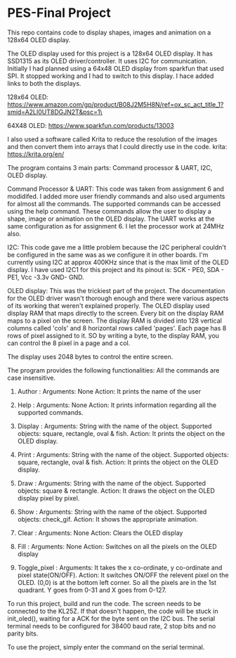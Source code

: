 # PES-Final Project

This repo contains code to display shapes, images and animation on a 128x64 OLED display. 

The OLED display used for this project is a 128x64 OLED display. It has SSD1315 as its OLED driver/controller. It uses I2C for communication. 
Initially I had planned using a 64x48 OLED display from sparkfun that used SPI. It stopped working and I had to switch to this display. I hace added links to both the displays. 

128x64 OLED:
https://www.amazon.com/gp/product/B08J2M5H8N/ref=ox_sc_act_title_1?smid=A2LI0UT8DGJN2T&psc=1\

64X48 OLED:
https://www.sparkfun.com/products/13003

I also used a software called Krita to reduce the resolution of the images and then convert them into arrays that I could directly use in the code. 
krita:
https://krita.org/en/

The program contains 3 main parts: Command processor  & UART, I2C, OLED display. 

Command Processor & UART:
	This code was taken from assignment 6 and modidifed. I added more user friendly commands and also used arguments for almost all the commands. 
	The supported commands can be accessed using the help command. These commands allow the user to display a shape, image or animation on the OLED display. 
	The UART works at the same configuration as for assignment 6. I let the processor work at 24MHz also. 
	
I2C: 
	This code gave me a little problem because the I2C peripheral couldn't be configured in the same was as we configure it in other boards. I'm currently using I2C 		at approx 400KHz since that is the max limit of the OLED display. I have used I2C1 for this project and its pinout is: SCK - PE0, SDA - PE1, Vcc -3.3v GND- 		 GND.

OLED display: 
	This was the trickiest part of the project. The documentation for the OLED driver wasn't thorough enough and there were various aspects of its working that 			weren't explained properly. The OLED display used display RAM that maps directly to the screen. Every bit on the display RAM maps to a pixel on the screen. 			The display RAM is divided into 128 vertical columns called 'cols' and 8 horizontal rows called 'pages'. Each page has 8 rows of pixel assigned to it. SO by 			writing a byte, to the display RAM, you can control the 8 pixel in a page and a col. 
	
The display uses 2048 bytes to control the entire screen. 
	
The program provides the following functionalities: 
All the commands are case insensitive.

1. Author <None> : 
 Arguments: None
 Action: It prints the name of the user

2. Help <None> : 
 Arguments: None
 Action: It prints information regarding all the supported commands.

3. Display <Shape> : 
 Arguments: String with the name of the object. Supported objects: square, rectangle, oval & fish.
 Action: It prints the object on the OLED display.

4. Print <Shape> : 
 Arguments: String with the name of the object. Supported objects: square, rectangle, oval & fish.
 Action: It prints the object on the OLED display.

5. Draw <Shape> : 
 Arguments: String with the name of the object. Supported objects: square & rectangle.
 Action: It draws the object on the OLED display pixel by pixel.

6. Show <Shape> : 
 Arguments: String with the name of the object. Supported objects: check_gif.
 Action: It shows the appropriate animation.

7. Clear <None> : 
 Arguments: None
 Action: Clears the OLED display

8. Fill <None> : 
 Arguments: None
 Action: Switches on all the pixels on the OLED display

9. Toggle_pixel <X co-ordinate> <y co-ordinate> <pixel state> : 
 Arguments: It takes the x co-ordinate, y co-ordinate and pixel state(ON/OFF).
 Action: It switches ON/OFF the relevent pixel on the OLED. (0,0) is at the bottom left corner. So all the pixels are in the 1st quadrant. Y goes from 0-31 and X   goes from 0-127.

To run this project, build and run the code. The screen needs to be connected to the KL25Z. If that doesn't happen, the code will be stuck in init_oled(), waiting for a ACK for the byte sent on the I2C bus. The serial terminal needs to be configured for 38400 baud rate, 2 stop bits and no parity bits. 

To use the project, simply enter the command on the serial terminal.
	
	
